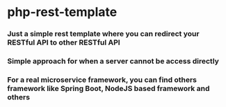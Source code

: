 # php-rest-template

### Just a simple rest template where you can redirect your RESTful API to other RESTful API

### Simple approach for when a server cannot be access directly

### For a real microservice framework, you can find others framework like Spring Boot, NodeJS based framework and others
